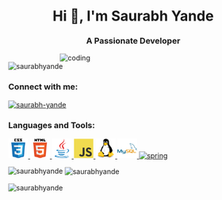 <h1 align="center">Hi 👋, I'm Saurabh Yande</h1>
<h3 align="center">A Passionate Developer</h3>
<img align="right" alt="coding" width="400">
<p align="left"> <img src="https://komarev.com/ghpvc/?username=saurabhyande&label=Profile%20views&color=0e75b6&style=flat" alt="saurabhyande" /> </p>

<h3 align="left">Connect with me:</h3>
<p align="left">
<a href="https://linkedin.com/in/saurabh-yande" target="blank"><img align="center" src="https://raw.githubusercontent.com/rahuldkjain/github-profile-readme-generator/master/src/images/icons/Social/linked-in-alt.svg" alt="saurabh-yande" height="30" width="40" /></a>
</p>

<h3 align="left">Languages and Tools:</h3>
<p align="left"> <a href="https://www.w3schools.com/css/" target="_blank" rel="noreferrer"> <img src="https://raw.githubusercontent.com/devicons/devicon/master/icons/css3/css3-original-wordmark.svg" alt="css3" width="40" height="40"/> </a> <a href="https://www.w3.org/html/" target="_blank" rel="noreferrer"> <img src="https://raw.githubusercontent.com/devicons/devicon/master/icons/html5/html5-original-wordmark.svg" alt="html5" width="40" height="40"/> </a> <a href="https://www.java.com" target="_blank" rel="noreferrer"> <img src="https://raw.githubusercontent.com/devicons/devicon/master/icons/java/java-original.svg" alt="java" width="40" height="40"/> </a> <a href="https://developer.mozilla.org/en-US/docs/Web/JavaScript" target="_blank" rel="noreferrer"> <img src="https://raw.githubusercontent.com/devicons/devicon/master/icons/javascript/javascript-original.svg" alt="javascript" width="40" height="40"/> </a> <a href="https://www.linux.org/" target="_blank" rel="noreferrer"> <img src="https://raw.githubusercontent.com/devicons/devicon/master/icons/linux/linux-original.svg" alt="linux" width="40" height="40"/> </a> <a href="https://www.mysql.com/" target="_blank" rel="noreferrer"> <img src="https://raw.githubusercontent.com/devicons/devicon/master/icons/mysql/mysql-original-wordmark.svg" alt="mysql" width="40" height="40"/> </a> <a href="https://spring.io/" target="_blank" rel="noreferrer"> <img src="https://www.vectorlogo.zone/logos/springio/springio-icon.svg" alt="spring" width="40" height="40"/> </a> </p>

<p><img align="left" src="https://github-readme-stats.vercel.app/api/top-langs?username=saurabhyande&show_icons=true&locale=en&layout=compact" alt="saurabhyande" /></p>

<p>&nbsp;<img align="center" src="https://github-readme-stats.vercel.app/api?username=saurabhyande&show_icons=true&locale=en" alt="saurabhyande" /></p>

<p><img align="center" src="https://github-readme-streak-stats.herokuapp.com/?user=saurabhyande&" alt="saurabhyande" /></p>
